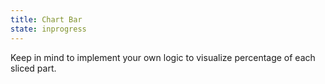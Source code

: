 ```yaml
---
title: Chart Bar
state: inprogress
---
```

 
Keep in mind to implement your own logic to visualize percentage of each sliced part.